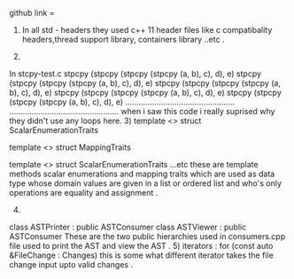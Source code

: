 
github link = 

1) In all std - headers they used c++ 11 header files 
like c compatibality headers,thread support library, containers library ..etc .

2)
In stcpy-test.c
stpcpy (stpcpy (stpcpy (stpcpy (a, b), c), d), e)
stpcpy (stpcpy (stpcpy (stpcpy (a, b), c), d), e)
stpcpy (stpcpy (stpcpy (stpcpy (a, b), c), d), e)
stpcpy (stpcpy (stpcpy (stpcpy (a, b), c), d), e)
stpcpy (stpcpy (stpcpy (stpcpy (a, b), c), d), e)
.................................................
.................................................
when  i saw this code i really suprised why they didn't use any loops here.
3)
template <> struct ScalarEnumerationTraits<RetainCountConventionKind> 

template <> struct MappingTraits<Param> 

template <> struct ScalarEnumerationTraits<FactoryAsInitKind> 
 ...etc 
these are template methods scalar enumerations and mapping traits which are used as data type whose domain values are given in a list or ordered list and who's only operations are equality and assignment .


4)
class ASTPrinter : public ASTConsumer
class ASTViewer : public ASTConsumer 
 These are the two public hierarchies used in consumers.cpp file used to print the AST and view the AST .
5)
iterators :
for (const auto &FileChange : Changes)
this is some what different iterator takes the file change input upto  valid changes .

   